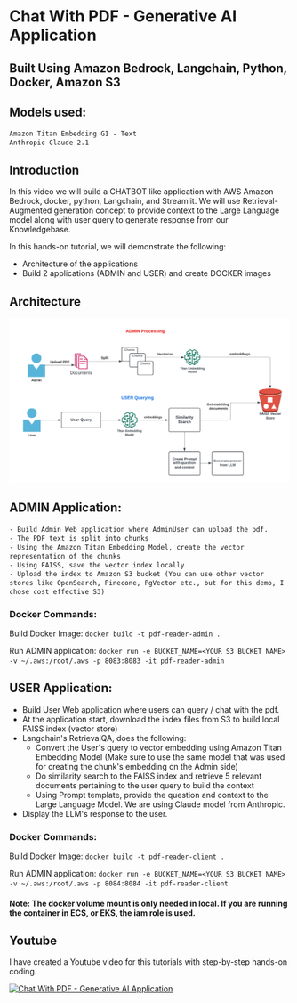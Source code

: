 # Chat With PDF - Generative AI Application
## Built Using Amazon Bedrock, Langchain, Python, Docker, Amazon S3
## Models used:
    Amazon Titan Embedding G1 - Text
    Anthropic Claude 2.1

## Introduction
In this video we will build a CHATBOT like application with AWS Amazon Bedrock, docker, python, Langchain, and Streamlit. We will use Retrieval-Augmented generation concept to provide context to the Large Language model along with user query to generate response from our Knowledgebase.

In this hands-on tutorial, we will demonstrate the following:
- Architecture of the applications
- Build 2 applications (ADMIN and USER) and create DOCKER images


## Architecture
![image info](./Bedrock-ChatWithPdf.png)

## ADMIN Application:
    - Build Admin Web application where AdminUser can upload the pdf.
    - The PDF text is split into chunks
    - Using the Amazon Titan Embedding Model, create the vector representation of the chunks
    - Using FAISS, save the vector index locally
    - Upload the index to Amazon S3 bucket (You can use other vector stores like OpenSearch, Pinecone, PgVector etc., but for this demo, I chose cost effective S3)

### Docker Commands:

  Build Docker Image:
  `docker build -t pdf-reader-admin .`

  Run ADMIN application:
  `docker run -e BUCKET_NAME=<YOUR S3 BUCKET NAME> -v ~/.aws:/root/.aws -p 8083:8083 -it pdf-reader-admin`



## USER Application:
  - Build User Web application where users can query / chat with the pdf.
  - At the application start, download the index files from S3 to build local FAISS index (vector store)
  - Langchain's RetrievalQA, does the following:
     - Convert the User's query to vector embedding using Amazon Titan Embedding Model (Make sure to use the same model that was used for creating the chunk's embedding on the Admin side)
    - Do similarity search to the FAISS index and retrieve 5 relevant documents pertaining to the user query to build the context
    - Using Prompt template, provide the question and context to the Large Language Model. We are using Claude model from Anthropic.
   -  Display the LLM's response to the user.

### Docker Commands:

  Build Docker Image:
  `docker build -t pdf-reader-client .`

  Run ADMIN application:
  `docker run -e BUCKET_NAME=<YOUR S3 BUCKET NAME> -v ~/.aws:/root/.aws -p 8084:8084 -it pdf-reader-client`


#### Note: The docker volume mount is only needed in local. If you are running the container in ECS, or EKS, the iam role is used.


## Youtube
I have created a Youtube video for this tutorials with step-by-step hands-on coding.

[![Chat With PDF - Generative AI Application](https://i9.ytimg.com/vi/KFibP7KnDVM/mqdefault.jpg?v=66342224&sqp=CKzU0LEG&rs=AOn4CLASIjZrAdMHdLjZjWOnwM4a7gvQnA)](https://www.youtube.com/watch?v=KFibP7KnDVM)
